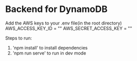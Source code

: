 # Backend for DynamoDB 

Add the AWS keys to your .env file(in the root directory)
AWS_ACCESS_KEY_ID = ""
AWS_SECRET_ACCESS_KEY = ""

Steps to run:

1. 'npm install' to install dependencies
2. 'npm run serve' to run in dev mode

